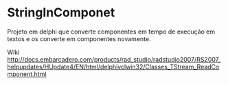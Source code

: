 # StringInComponet
Projeto em delphi que converte componentes em tempo de execução em textos e os converte em componentes novamente.

Wiki
http://docs.embarcadero.com/products/rad_studio/radstudio2007/RS2007_helpupdates/HUpdate4/EN/html/delphivclwin32/Classes_TStream_ReadComponent.html
